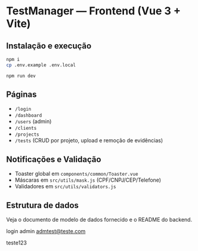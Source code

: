 # TestManager — Frontend (Vue 3 + Vite)

## Instalação e execução
```bash
npm i
cp .env.example .env.local

npm run dev
```

## Páginas
- `/login`
- `/dashboard`
- `/users` (admin)
- `/clients`
- `/projects`
- `/tests` (CRUD por projeto, upload e remoção de evidências)

## Notificações e Validação
- Toaster global em `components/common/Toaster.vue`
- Máscaras em `src/utils/mask.js` (CPF/CNPJ/CEP/Telefone)
- Validadores em `src/utils/validators.js`

## Estrutura de dados
Veja o documento de modelo de dados fornecido e o README do backend.



login admin admtest@teste.com

teste123